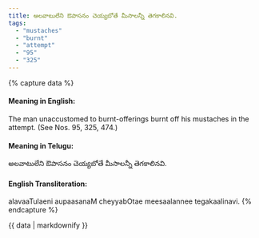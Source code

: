 ```yaml
---
title: అలవాటులేని ఔపాసనం చెయ్యబోతే మీసాలన్నీ తెగకాలినవి.
tags:
  - "mustaches"
  - "burnt"
  - "attempt"
  - "95"
  - "325"
---
```


{% capture data %}
#### Meaning in English:
The man unaccustomed to burnt-offerings burnt off his mustaches in the attempt.
(See Nos. 95, 325, 474.)

#### Meaning in Telugu:
అలవాటులేని ఔపాసనం చెయ్యబోతే మీసాలన్నీ తెగకాలినవి.

#### English Transliteration:
alavaaTulaeni aupaasanaM cheyyabOtae meesaalannee tegakaalinavi.
{% endcapture %}

{{ data | markdownify }}

